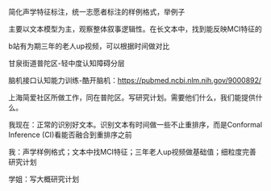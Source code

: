 简化声学特征标注，统一志愿者标注的样例格式，举例子

主要以文本模型为主，观察整体叙事逻辑性。在长文本中，找到能反映MCI特征的

b站有为期三年的老人up视频，可以根据时间做对比

甘泉街道普陀区-轻中度认知障碍分层

脑机接口认知能力训练-酷开脑机：https://pubmed.ncbi.nlm.nih.gov/9000892/

上海简爱社区所做工作，同在普陀区。写研究计划。需要他们什么，我们能提供什么。

我现在：正常的识别好文本。识别文本有时间做一些不止重排序，而是Conformal Inference (CI)看能否融合到重排序之前


我：声学样例格式；文本中找MCI特征；三年老人up视频做基础值；细粒度完善研究计划

学姐：写大概研究计划

